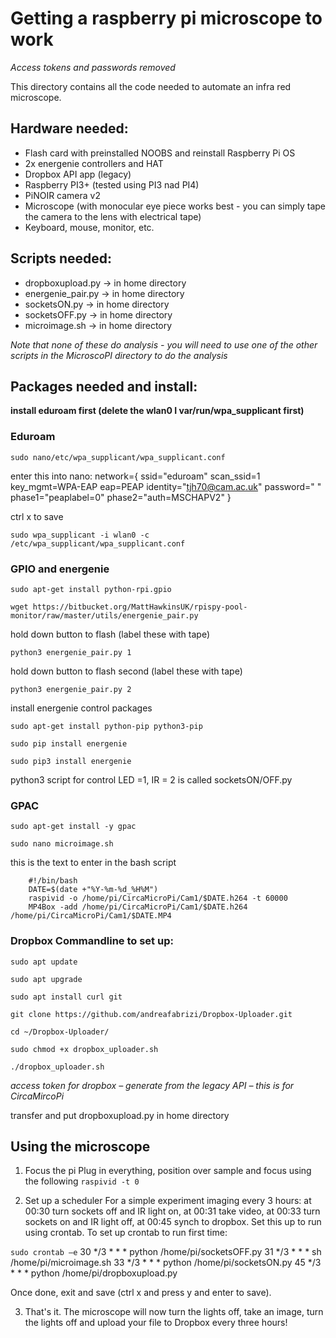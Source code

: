 # Getting a raspberry pi microscope to work
*Access tokens and passwords removed*

This directory contains all the code needed to automate an infra red microscope. 

## Hardware needed:

- Flash card with preinstalled NOOBS and reinstall Raspberry Pi OS
- 2x energenie controllers and HAT
- Dropbox API app (legacy)
- Raspberry PI3+ (tested using PI3 nad PI4)
- PiNOIR camera v2
- Microscope (with monocular eye piece works best - you can simply tape the camera to the lens with electrical tape)
- Keyboard, mouse, monitor, etc.


## Scripts needed:
- dropboxupload.py -> in home directory
- energenie_pair.py -> in home directory
- socketsON.py -> in home directory
- socketsOFF.py -> in home directory
- microimage.sh -> in home directory

*Note that none of these do analysis - you will need to use one of the other scripts in the MicroscoPI directory to do the analysis*

## Packages needed and install:
**install eduroam first (delete the wlan0 I var/run/wpa_supplicant first)**
### Eduroam

`sudo nano/etc/wpa_supplicant/wpa_supplicant.conf`

enter this into nano:
      network={
      ssid="eduroam"
      scan_ssid=1
      key_mgmt=WPA-EAP
      eap=PEAP
      identity="tjh70@cam.ac.uk"
      password=" " phase1="peaplabel=0"
      phase2="auth=MSCHAPV2"
      }
      
ctrl x to save

`sudo wpa_supplicant -i wlan0 -c /etc/wpa_supplicant/wpa_supplicant.conf`

### GPIO and energenie
`sudo apt-get install python-rpi.gpio`

`wget https://bitbucket.org/MattHawkinsUK/rpispy-pool-monitor/raw/master/utils/energenie_pair.py`

hold down button to flash (label these with tape)

`python3 energenie_pair.py 1`

hold down button to flash second (label these with tape)

`python3 energenie_pair.py 2`

install energenie control packages

`sudo apt-get install python-pip python3-pip`

`sudo pip install energenie`

`sudo pip3 install energenie`

python3 script for control LED =1, IR = 2 is called socketsON/OFF.py

### GPAC
`sudo apt-get install -y gpac`

`sudo nano microimage.sh`

this is the text to enter in the bash script

        #!/bin/bash
        DATE=$(date +"%Y-%m-%d_%H%M")
        raspivid -o /home/pi/CircaMicroPi/Cam1/$DATE.h264 -t 60000
        MP4Box -add /home/pi/CircaMicroPi/Cam1/$DATE.h264 /home/pi/CircaMicroPi/Cam1/$DATE.MP4

### Dropbox Commandline to set up:
`sudo apt update`

`sudo apt upgrade`

`sudo apt install curl git`

`git clone https://github.com/andreafabrizi/Dropbox-Uploader.git`

`cd ~/Dropbox-Uploader/`

`sudo chmod +x dropbox_uploader.sh`

`./dropbox_uploader.sh`

*access token for dropbox – generate from the legacy API – this is for CircaMircoPi*

transfer and put dropboxupload.py in home directory

## Using the microscope
1. Focus the pi
   Plug in everything, position over sample and focus using the following
`raspivid -t 0`

3. Set up a scheduler
   For a simple experiment imaging every 3 hours: at 00:30 turn sockets off and IR light on, at 00:31 take video, at 00:33 turn sockets on and IR light off, at 00:45 synch to dropbox.
Set this up to run using crontab. To set up crontab to run first time:

`sudo crontab –e`
30 */3 * * * python /home/pi/socketsOFF.py
31 */3 * * * sh /home/pi/microimage.sh
33 */3 * * * python /home/pi/socketsON.py
45 */3 * * * python /home/pi/dropboxupload.py

Once done, exit and save (ctrl x and press y and enter to save).

3. That's it. The microscope will now turn the lights off, take an image, turn the lights off and upload your file to Dropbox every three hours!

